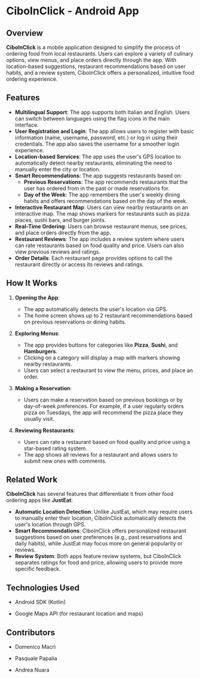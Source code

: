 # CiboInClick - Android App

## Overview

**CiboInClick** is a mobile application designed to simplify the process of ordering food from local restaurants. Users can explore a variety of culinary options, view menus, and place orders directly through the app. With location-based suggestions, restaurant recommendations based on user habits, and a review system, CiboInClick offers a personalized, intuitive food ordering experience.

## Features

- **Multilingual Support**: The app supports both Italian and English. Users can switch between languages using the flag icons in the main interface.
- **User Registration and Login**: The app allows users to register with basic information (name, username, password, etc.) or log in using their credentials. The app also saves the username for a smoother login experience.
- **Location-based Services**: The app uses the user's GPS location to automatically detect nearby restaurants, eliminating the need to manually enter the city or location.
- **Smart Recommendations**: The app suggests restaurants based on:
  - **Previous Reservations**: The app recommends restaurants that the user has ordered from in the past or made reservations for.
  - **Day of the Week**: The app remembers the user's weekly dining habits and offers recommendations based on the day of the week.
- **Interactive Restaurant Map**: Users can view nearby restaurants on an interactive map. The map shows markers for restaurants such as pizza places, sushi bars, and burger joints.
- **Real-Time Ordering**: Users can browse restaurant menus, see prices, and place orders directly from the app.
- **Restaurant Reviews**: The app includes a review system where users can rate restaurants based on food quality and price. Users can also view previous reviews and ratings.
- **Order Details**: Each restaurant page provides options to call the restaurant directly or access its reviews and ratings.

## How It Works

1. **Opening the App**:
   - The app automatically detects the user's location via GPS.
   - The home screen shows up to 2 restaurant recommendations based on previous reservations or dining habits.

2. **Exploring Menus**:
   - The app provides buttons for categories like **Pizza**, **Sushi**, and **Hamburgers**.
   - Clicking on a category will display a map with markers showing nearby restaurants.
   - Users can select a restaurant to view the menu, prices, and place an order.

3. **Making a Reservation**:
   - Users can make a reservation based on previous bookings or by day-of-week preferences. For example, if a user regularly orders pizza on Tuesdays, the app will recommend the pizza place they usually visit.

4. **Reviewing Restaurants**:
   - Users can rate a restaurant based on food quality and price using a star-based rating system.
   - The app shows all reviews for a restaurant and allows users to submit new ones with comments.

## Related Work

**CiboInClick** has several features that differentiate it from other food ordering apps like **JustEat**:

- **Automatic Location Detection**: Unlike JustEat, which may require users to manually enter their location, CiboInClick automatically detects the user's location through GPS.
- **Smart Recommendations**: CiboInClick offers personalized restaurant suggestions based on user preferences (e.g., past reservations and daily habits), while JustEat may focus more on general popularity or reviews.
- **Review System**: Both apps feature review systems, but CiboInClick separates ratings for food and price, allowing users to provide more specific feedback.

## Technologies Used
- Android SDK (Kotlin)

- Google Maps API (for restaurant location and maps)


## Contributors
- Domenico Macrì

- Pasquale Papalia

- Andrea Nuara
